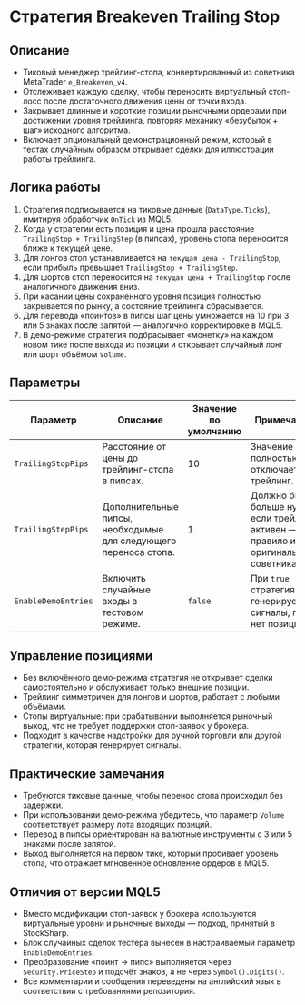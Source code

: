 # Стратегия Breakeven Trailing Stop

## Описание
- Тиковый менеджер трейлинг-стопа, конвертированный из советника MetaTrader `e_Breakeven_v4`.
- Отслеживает каждую сделку, чтобы переносить виртуальный стоп-лосс после достаточного движения цены от точки входа.
- Закрывает длинные и короткие позиции рыночными ордерами при достижении уровня трейлинга, повторяя механику «безубыток + шаг» исходного алгоритма.
- Включает опциональный демонстрационный режим, который в тестах случайным образом открывает сделки для иллюстрации работы трейлинга.

## Логика работы
1. Стратегия подписывается на тиковые данные (`DataType.Ticks`), имитируя обработчик `OnTick` из MQL5.
2. Когда у стратегии есть позиция и цена прошла расстояние `TrailingStop + TrailingStep` (в пипсах), уровень стопа переносится ближе к текущей цене.
3. Для лонгов стоп устанавливается на `текущая цена - TrailingStop`, если прибыль превышает `TrailingStop + TrailingStep`.
4. Для шортов стоп переносится на `текущая цена + TrailingStop` после аналогичного движения вниз.
5. При касании цены сохранённого уровня позиция полностью закрывается по рынку, а состояние трейлинга сбрасывается.
6. Для перевода «поинтов» в пипсы шаг цены умножается на 10 при 3 или 5 знаках после запятой — аналогично корректировке в MQL5.
7. В демо-режиме стратегия подбрасывает «монетку» на каждом новом тике после выхода из позиции и открывает случайный лонг или шорт объёмом `Volume`.

## Параметры
| Параметр | Описание | Значение по умолчанию | Примечание |
| --- | --- | --- | --- |
| `TrailingStopPips` | Расстояние от цены до трейлинг-стопа в пипсах. | 10 | Значение `0` полностью отключает трейлинг. |
| `TrailingStepPips` | Дополнительные пипсы, необходимые для следующего переноса стопа. | 1 | Должно быть больше нуля, если трейлинг активен — правило из оригинального советника. |
| `EnableDemoEntries` | Включить случайные входы в тестовом режиме. | `false` | При `true` стратегия генерирует сигналы, пока нет позиции. |

## Управление позициями
- Без включённого демо-режима стратегия не открывает сделки самостоятельно и обслуживает только внешние позиции.
- Трейлинг симметричен для лонгов и шортов, работает с любыми объёмами.
- Стопы виртуальные: при срабатывании выполняется рыночный выход, что не требует поддержки стоп-заявок у брокера.
- Подходит в качестве надстройки для ручной торговли или другой стратегии, которая генерирует сигналы.

## Практические замечания
- Требуются тиковые данные, чтобы перенос стопа происходил без задержки.
- При использовании демо-режима убедитесь, что параметр `Volume` соответствует размеру лота входящих позиций.
- Перевод в пипсы ориентирован на валютные инструменты с 3 или 5 знаками после запятой.
- Выход выполняется на первом тике, который пробивает уровень стопа, что отражает мгновенное обновление ордеров в MQL5.

## Отличия от версии MQL5
- Вместо модификации стоп-заявок у брокера используются виртуальные уровни и рыночные выходы — подход, принятый в StockSharp.
- Блок случайных сделок тестера вынесен в настраиваемый параметр `EnableDemoEntries`.
- Преобразование «поинт → пипс» выполняется через `Security.PriceStep` и подсчёт знаков, а не через `Symbol().Digits()`.
- Все комментарии и сообщения переведены на английский язык в соответствии с требованиями репозитория.
